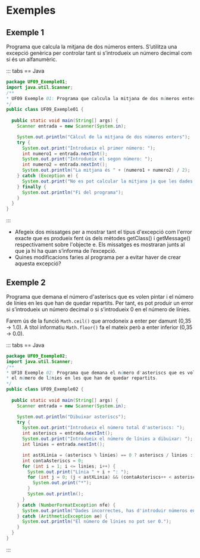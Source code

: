
# Exemples

## Exemple 1

Programa que calcula la mitjana de dos números enters. S’utilitza una excepció genèrica per controlar tant si s’introdueix un número decimal com si és un alfanumèric.

::: tabs
== Java

```java
package UF09_Exemple01;
import java.util.Scanner;
/**
* UF09 Exemple 01: Programa que calcula la mitjana de dos números enters
*/
public class UF09_Exemple01 {
 
  public static void main(String[] args) {
    Scanner entrada = new Scanner(System.in);

    System.out.println("Càlcul de la mitjana de dos números enters");
    try {
      System.out.print("Introdueix el primer número: ");
      int numero1 = entrada.nextInt();
      System.out.print("Introdueix el segon número: ");
      int numero2 = entrada.nextInt();
      System.out.println("La mitjana és " + (numero1 + numero2) / 2);
    } catch (Exception e) {
      System.out.print("No es pot calcular la mitjana ja que les dades no són correctes.");
    } finally {
      System.out.println("Fi del programa");
    }
  }
} 
```

:::

- Afegeix dos missatges per a mostrar tant el tipus d'excepció com l'error exacte que es produeix fent ús dels mètodes getClass() i getMessage() respectivament sobre l'objecte e. Els missatges es mostraran junts al que ja hi ha quan s’informa de l’excepció.
- Quines modificacions faries al programa per a evitar haver de crear aquesta excepció?

## Exemple 2

Programa que demana el número d'asteriscs que es volen pintar i el número de línies en les que han de quedar repartits. Per tant, es pot produir un error si s’introdueix un número decimal o si s’introdueix 0 en el número de línies.

Farem ús de la funció `Math.ceil()` que arrodoneix a enter per damunt (0,35 → 1.0). A títol informatiu `Math.floor()` fa el mateix però a enter inferior (0,35 → 0.0).

::: tabs
== Java

```java
package UF09_Exemple02;
import java.util.Scanner;
/**
* UF10 Exemple 02: Programa que demana el número d'asteriscs que es volen pintar i
* el número de línies en les que han de quedar repartits.
*/
public class UF09_Exemple02 {
 
  public static void main(String[] args) {
    Scanner entrada = new Scanner(System.in);

    System.out.println("Dibuixar asteriscs");
    try {
      System.out.print("Introdueix el número total d'asteriscs: ");
      int asteriscs = entrada.nextInt();
      System.out.print("Introdueix el número de línies a dibuixar: ");
      int linies = entrada.nextInt();

      int astXLinia = (asteriscs % linies) == 0 ? asteriscs / linies : (int) Math.ceil((double) asteriscs / linies);
      int contaAsteriscs = 0;
      for (int i = 1; i <= linies; i++) {
        System.out.print("Línia " + i + ": ");
        for (int j = 0; (j < astXLinia) && (contaAsteriscs++ < asteriscs); j++) {
          System.out.print("*");
        }
        System.out.println();
      }
    } catch (NumberFormatException nfe) {
      System.out.println("Dades incorrectes, has d'introduir números enters.");
    } catch (ArithmeticException ae) {
      System.out.println("El número de línies no pot ser 0.");
    }
  }
}
```

:::
